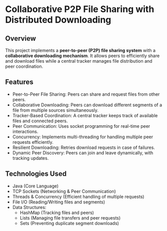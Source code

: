 # Collaborative P2P File Sharing with Distributed Downloading

## Overview

This project implements a **peer-to-peer (P2P) file sharing system** with a **collaborative downloading mechanism**. It allows peers to efficiently share and download files while a central tracker manages file distribution and peer coordination.

## Features
- Peer-to-Peer File Sharing: Peers can share and request files from other peers.
- Collaborative Downloading: Peers can download different segments of a file from multiple sources simultaneously.
- Tracker-Based Coordination: A central tracker keeps track of available files and connected peers.
- Peer Communication: Uses socket programming for real-time peer interactions.
- Concurrency: Implements multi-threading for handling multiple peer requests efficiently.
- Resilient Downloading: Retries download requests in case of failures.
- Dynamic Peer Discovery: Peers can join and leave dynamically, with tracking updates.

## Technologies Used
- Java (Core Language)
- TCP Sockets (Networking & Peer Communication)
- Threads & Concurrency (Efficient handling of multiple requests)
- File I/O (Reading/Writing files and segments)
- Data Structures:
  - HashMap (Tracking files and peers)
  - Lists (Managing file transfers and peer requests)
  - Sets (Preventing duplicate segment downloads)



